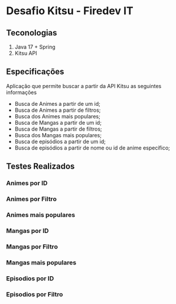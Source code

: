 # Desafio Kitsu - Firedev IT

## Teconologias
1. Java 17 + Spring
2. Kitsu API

## Especificações
Aplicação que permite buscar a partir da API Kitsu as seguintes informações
 - Busca de Animes a partir de um id;
 - Busca de Animes a partir de filtros;
 - Busca dos Animes mais populares;
 - Busca de Mangas a partir de um id;
 - Busca de Mangas a partir de filtros;
 - Busca dos Mangas mais populares;
 - Busca de episódios a partir de um id;
 - Busca de episódios a partir de nome ou id de anime específico;

## Testes Realizados

### Animes por ID

### Animes por Filtro

### Animes mais populares

### Mangas por ID

### Mangas por Filtro

### Mangas mais populares

### Episodios por ID

### Episodios por Filtro
